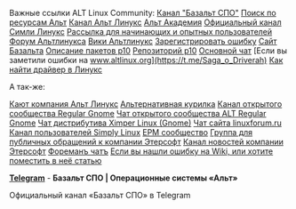Важные ссылки ALT Linux Community: [Канал "Базальт СПО"](https://t.me/basealtspo) 
[Поиск по ресурсам Альт](http://search.altlinux.org/)
[Канал Альт Линукс](https://t.me/alt_linux_team) 
[Альт Академия](https://t.me/alt_academy)
[Официальный канал Симли Линукс](https://www.basealt.ru/simplylinux/) 
[Рассылка для начинающих и опытных пользователей](https://lists.altlinux.org/mailman/listinfo/community)
[Форум Альтлинукса](https://forum.altlinux.org/)
[Вики Альтлинукс](https://www.altlinux.org/%D0%9F%D0%BE%D0%BB%D1%8C%D0%B7%D0%BE%D0%B2%D0%B0%D1%82%D0%B5%D0%BB%D1%8E)
[Зарегистрировать ошибку](https://bugzilla.altlinux.org/enter_bug.cgi)
[Сайт Базальта](https://www.basealt.ru/)
[Описание пакетов p10](https://packages.altlinux.org/ru/p10/about/)
[Репозиторий p10](http://ftp.altlinux.org/pub/distributions/ALTLinux/p10/branch/) [Основной чат](https://t.me/alt_linux) 
[Если вы заметили ошибки на www.altlinux.org](https://t.me/Saga_o_Driverah) 
[Как найти драйвер в Линукс](http://altlinux.org/Saga) 

А так-же:

[Кают компания Альт Линукс](https://t.me/alt_smokeroom) 
[Альтернативная курилка](https://t.me/smokealt)
[Канал открытого сообщества Regular Gnome](https://t.me/alt_gnome) 
[Чат открытого сообщества ALT Regular Gnome](https://t.me/alt_gnome_chat)
[Чат дистрибутива Ximper Linux (Gnome)](https://t.me/ximperlinux)
[Чат сайта linuxforum.ru](https://t.me/linuxforum_ru)
[Канал пользователей Simply Linux](https://t.me/simply_linux) 
[EPM сообщество](https://t.me/useepm) 
[Группа для публичных обращений к компании Этерсофт](https://t.me/etersoftru) 
[Канал новостей компании Этерсофт](https://t.me/eternews) 
[Фореманъ чатъ](https://t.me/alt_puppet_foreman)
[Если вы нашли ошибку на Wiki, или хотите поместить в неё статью](https://t.me/AltLinux_Wiki)


[**Telegram**](https://t.me/basealtspo) - **Базальт СПО | Операционные системы «Альт»**

Официальный канал «Базальт СПО» в Telegram